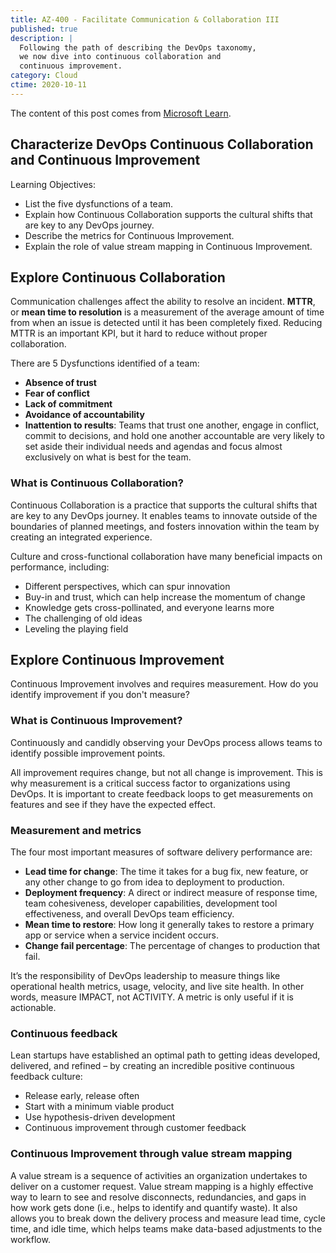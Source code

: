 ```yaml
---
title: AZ-400 - Facilitate Communication & Collaboration III
published: true
description: |
  Following the path of describing the DevOps taxonomy,
  we now dive into continuous collaboration and
  continuous improvement.
category: Cloud
ctime: 2020-10-11
---
```


The content of this post comes from [Microsoft Learn](https://docs.microsoft.com/en-us/learn/modules/characterize-devops-continous-collaboration-improvement/).

## Characterize DevOps Continuous Collaboration and Continuous Improvement

Learning Objectives:
* List the five dysfunctions of a team.
* Explain how Continuous Collaboration supports the cultural shifts that are key to any DevOps journey.
* Describe the metrics for Continuous Improvement.
* Explain the role of value stream mapping in Continuous Improvement.

## Explore Continuous Collaboration

Communication challenges affect the ability to resolve an incident. **MTTR**, or **mean time to resolution** is a measurement of the average amount of time from when an issue is detected until it has been completely fixed. Reducing MTTR is an important KPI, but it hard to reduce without proper collaboration.

There are 5 Dysfunctions identified of a team:

* **Absence of trust**
* **Fear of conflict**
* **Lack of commitment**
* **Avoidance of accountability**
* **Inattention to results**: Teams that trust one another, engage in conflict, commit to decisions, and hold one another accountable are very likely to set aside their individual needs and agendas and focus almost exclusively on what is best for the team.

### What is Continuous Collaboration?

Continuous Collaboration is a practice that supports the cultural shifts that are key to any DevOps journey. It enables teams to innovate outside of the boundaries of planned meetings, and fosters innovation within the team by creating an integrated experience.

Culture and cross-functional collaboration have many beneficial impacts on performance, including:

* Different perspectives, which can spur innovation
* Buy-in and trust, which can help increase the momentum of change
* Knowledge gets cross-pollinated, and everyone learns more
* The challenging of old ideas
* Leveling the playing field

## Explore Continuous Improvement

Continuous Improvement involves and requires measurement. How do you identify improvement if you don't measure?

### What is Continuous Improvement?

Continuously and candidly observing your DevOps process allows teams to identify possible improvement points.

All improvement requires change, but not all change is improvement. This is why measurement is a critical success factor to organizations using DevOps. It is important to create feedback loops to get measurements on features and see if they have the expected effect.

### Measurement and metrics

The four most important measures of software delivery performance are:

* **Lead time for change**: The time it takes for a bug fix, new feature, or any other change to go from idea to deployment to production.
* **Deployment frequency**: A direct or indirect measure of response time, team cohesiveness, developer capabilities, development tool effectiveness, and overall DevOps team efficiency.
* **Mean time to restore**: How long it generally takes to restore a primary app or service when a service incident occurs.
* **Change fail percentage**: The percentage of changes to production that fail.

It’s the responsibility of DevOps leadership to measure things like operational health metrics, usage, velocity, and live site health. In other words, measure IMPACT, not ACTIVITY. A metric is only useful if it is actionable.

### Continuous feedback

Lean startups have established an optimal path to getting ideas developed, delivered, and refined – by creating an incredible positive continuous feedback culture:

* Release early, release often
* Start with a minimum viable product
* Use hypothesis-driven development
* Continuous improvement through customer feedback

### Continuous Improvement through value stream mapping

A value stream is a sequence of activities an organization undertakes to deliver on a customer request. Value stream mapping is a highly effective way to learn to see and resolve disconnects, redundancies, and gaps in how work gets done (i.e., helps to identify and quantify waste). It also allows you to break down the delivery process and measure lead time, cycle time, and idle time, which helps teams make data-based adjustments to the workflow.
